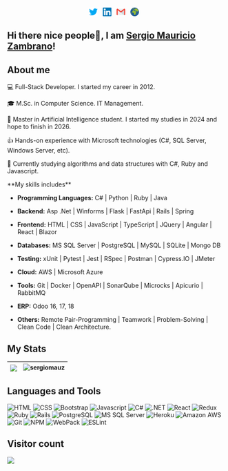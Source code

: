 <p align="center">
  <a href="https://twitter.com/sergiomauz"><img src="https://raw.githubusercontent.com/sergiomauz/sergiomauz/master/img/twitter.svg" alt="twitter logo" height="20"></a>&nbsp;&nbsp;
  <a href="https://www.linkedin.com/in/sergiomauz/"><img src="https://raw.githubusercontent.com/sergiomauz/sergiomauz/master/img/linkedin.svg" alt="linkedin logo" height="20"></a>&nbsp;&nbsp;
  <a href="mailto:sergio.mauz88@gmail.com"><img src="https://raw.githubusercontent.com/sergiomauz/sergiomauz/master/img/gmail.svg" alt="gmail logo" height="20"></a>&nbsp;&nbsp;
  <a href="https://www.szetapp.com/"><img src="https://raw.githubusercontent.com/sergiomauz/sergiomauz/master/img/www.svg" alt="portfolio logo" height="20"></a>&nbsp;&nbsp;
</p>

## Hi there nice people👋, I am <a href="https://www.linkedin.com/in/sergiomauz/">Sergio Mauricio Zambrano</a>!


## About me

<p>💻 Full-Stack Developer. I started my career in 2012.</p>
<p>🎓 M.Sc. in Computer Science. IT Management.</p>
<p>🤖 Master in Artificial Intelligence student. I started my studies in 2024 and hope to finish in 2026.</p>
<p>👍 Hands-on experience with Microsoft technologies (C#, SQL Server, Windows Server, etc).</p>
<p>🧠 Currently studying algorithms and data structures with C#, Ruby and Javascript.</p>
<p>
  **My skills includes**
  
- **Programming Languages:** C# | Python | Ruby | Java
  
- **Backend:** Asp .Net | Winforms | Flask | FastApi | Rails | Spring
  
- **Frontend:** HTML | CSS | JavaScript | TypeScript | JQuery | Angular | React | Blazor
  
- **Databases:** MS SQL Server | PostgreSQL | MySQL | SQLite | Mongo DB
  
- **Testing:** xUnit | Pytest | Jest | RSpec | Postman | Cypress.IO | JMeter
  
- **Cloud:** AWS | Microsoft Azure
  
- **Tools:** Git | Docker | OpenAPI | SonarQube | Microcks | Apicurio | RabbitMQ
  
- **ERP:** Odoo 16, 17, 18
  
- **Others:** Remote Pair-Programming | Teamwork | Problem-Solving | Clean Code | Clean Architecture.
  
</p>


## My Stats

| <img align="center" src="https://github-readme-stats.vercel.app/api/top-langs/?username=sergiomauz" /> | <img src="https://github-readme-stats.vercel.app/api?username=sergiomauz&show_icons=true" alt="sergiomauz" />
|---|---|


## Languages and Tools

![HTML](https://img.shields.io/badge/html5%20-%23E34F26.svg?&style=for-the-badge&logo=html5&logoColor=white)
![CSS](https://img.shields.io/badge/css3%20-%231572B6.svg?&style=for-the-badge&logo=css3&logoColor=white)
![Bootstrap](https://img.shields.io/badge/bootstrap%20-%23563D7C.svg?&style=for-the-badge&logo=bootstrap&logoColor=white)
![Javascript](https://img.shields.io/badge/javascript-F7DF1E.svg?&style=for-the-badge&logo=html5&logoColor=white)
![C#](https://img.shields.io/badge/c%20sharp-5B7F00.svg?&style=for-the-badge&logo=c%20sharp&logoColor=white)
![.NET](https://img.shields.io/badge/DOTNET-593d88.svg?&style=for-the-badge&logo=.NET&logoColor=white)
![React](https://img.shields.io/badge/react%20-%2320232a.svg?&style=for-the-badge&logo=react&logoColor=%2361DAFB)
![Redux](https://img.shields.io/badge/redux%20-%23593d88.svg?&style=for-the-badge&logo=redux&logoColor=white)
![Ruby](https://img.shields.io/badge/ruby-%23CC342D.svg?&style=for-the-badge&logo=ruby&logoColor=white)
![Rails](https://img.shields.io/badge/rails%20-%23CC0000.svg?&style=for-the-badge&logo=ruby-on-rails&logoColor=white)
![PostgreSQL](https://img.shields.io/badge/postgresql-336791.svg?&style=for-the-badge&logo=postgresql&logoColor=white)
![MS SQL Server](https://img.shields.io/badge/sql%20server-666666.svg?&style=for-the-badge&logo=Microsoft-SQL-Server&logoColor=FFB500)
![Heroku](https://img.shields.io/badge/heroku-430098.svg?&style=for-the-badge&logo=heroku&logoColor=white)
![Amazon AWS](https://img.shields.io/badge/Amazon%20AWS-FCB400.svg?&style=for-the-badge&logo=amazon%20aws&logoColor=black)
![Git](https://img.shields.io/badge/git-F05032.svg?&style=for-the-badge&logo=git&logoColor=white)
![NPM](https://img.shields.io/badge/npm-CB3837.svg?&style=for-the-badge&logo=npm&logoColor=white)
![WebPack](https://img.shields.io/badge/webpack-8DD6F9.svg?&style=for-the-badge&logo=webpack&logoColor=white)
![ESLint](https://img.shields.io/badge/eslint-4B32C3.svg?&style=for-the-badge&logo=eslint&logoColor=white)


## Visitor count

<p> 
  <img src="https://profile-counter.glitch.me/sergiomauz/count.svg" />
</p>
